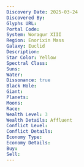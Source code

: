 ```yaml
---
Discovery Date: 2025-03-24
Discovered By:
Glyphs URL:
Portal Code:
System: Woragur XIII
Region: Enorixin Mass
Galaxy: Euclid
Description:
Star Color: Yellow
Spectral Class:
Suns:
Water:
Dissonance: true
Black Hole:
Giant:
Planets:
Moons:
Race:
Wealth Level: 3
Wealth Details: Affluent
Conflict Level:
Conflict Details:
Economy Type:
Economy Details:
Buy:
Sell:
---
```


